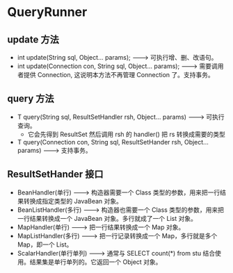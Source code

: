 # QueryRunner
## update 方法
* int update(String sql, Object... params); ---> 可执行增、删、改语句。
* int update(Connection con, String sql, Object... params); ---> 需要调用者提供 Connection, 这说明本方法不再管理 Connection 了。支持事务。
## query 方法
* T query(String sql, ResultSetHandler rsh, Object... params) ---> 可执行查询。
    * 它会先得到 ResultSet 然后调用 rsh 的 handler() 把 rs 转换成需要的类型
* T query(Connection con, String sql, ResultSetHander rsh, Object... params) ---> 支持事务。
## ResultSetHander 接口
* BeanHandler(单行) ---> 构造器需要一个 Class 类型的参数，用来把一行结果转换成指定类型的 JavaBean 对象。
* BeanListHandler(多行) ---> 构造器也需要一个 Class 类型的参数，用来把一行结果转换成一个 JavaBean 对象。多行就成了一个 List 对象。
* MapHandler(单行) ---> 把一行结果转换成一个 Map 对象。
* MapListHandler(多行) ---> 把一行记录转换成一个 Map，多行就是多个 Map，即一个 List<Map>。
* ScalarHandler(单行单列) ---> 通常与 SELECT count(*) from stu 结合使用。结果集是单行单列的。它返回一个 Object 对象。